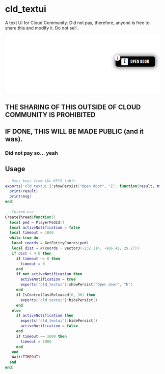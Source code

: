 # cld_textui
A text UI for Cloud Community. Did not pay, therefore, anyone is free to share this and modify it. Do not sell.

![Notify Image](./display.png)

## THE SHARING OF THIS OUTSIDE OF CLOUD COMMUNITY IS PROHIBITED
## IF DONE, THIS WILL BE MADE PUBLIC (and it was).

### Did not pay so... yeah

## Usage
```lua
-- Uses keys from the KEYS table
exports['cld_textui']:showPersist("Open door", "E", function(result, msg)
  print(result)
  print(msg)
end)

-- Custom use
CreateThread(function()
  local ped = PlayerPedId()
  local activeNotification = false
  local timeout = 1000
  while true do
   local coords = GetEntityCoords(ped)
   local dist = #(coords - vector3(-232.114, -966.42, 29.27))
   if dist < 4.0 then
     if timeout ~= 0 then
       timeout = 0
     end
     if not activeNotification then
       activeNotification = true
       exports['cld_textui']:showPersist("Open door", "E")
     end
     if IsControlJustReleased(0, 38) then
       exports['cld_textui']:hidePersist()
     end
   else
     if activeNotification then
       exports['cld_textui']:hidePersist()
       activeNotification = false
     end
     if timeout ~= 1000 then
       timeout = 1000
     end
   end
   Wait(TIMEOUT)
  end
end)
```
